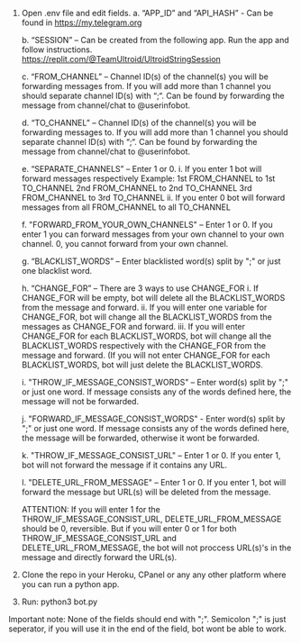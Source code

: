 1.	Open .env file and edit fields.
    a.	“APP_ID” and “API_HASH” - Can be found in https://my.telegram.org

    b.	“SESSION” – Can be created from the following app. Run the app and follow instructions. https://replit.com/@TeamUltroid/UltroidStringSession

    c.	“FROM_CHANNEL” – Channel ID(s) of the channel(s) you will be forwarding messages from. If you will add more than 1 channel you should separate channel ID(s) with “;“. Can be found by forwarding the message from channel/chat to @userinfobot.

    d.	“TO_CHANNEL” – Channel ID(s) of the channel(s) you will be forwarding messages to. If you will add more than 1 channel you should separate channel ID(s) with “;“. Can be found by forwarding the message from channel/chat to @userinfobot.

    e.	“SEPARATE_CHANNELS” – Enter 1 or 0. 
        i.	If you enter 1 bot will forward messages respectively
        Example: 1st FROM_CHANNEL to 1st TO_CHANNEL
        2nd FROM_CHANNEL to 2nd TO_CHANNEL
        3rd FROM_CHANNEL to 3rd TO_CHANNEL
        ii.	If you enter 0 bot will forward messages from all FROM_CHANNEL to all TO_CHANNEL
    
    f. "FORWARD_FROM_YOUR_OWN_CHANNELS" – Enter 1 or 0. If you enter 1 you can forward messages from your own channel to your own channel. 0, you cannot forward from your own channel.

    g.	“BLACKLIST_WORDS” – Enter blacklisted word(s) split by ";" or just one blacklist word.  

    h.	“CHANGE_FOR” – There are 3 ways to use CHANGE_FOR
        i.	If CHANGE_FOR will be empty, bot will delete all the BLACKLIST_WORDS from the message and forward.
        ii.	If you will enter one variable for CHANGE_FOR, bot will change all the BLACKLIST_WORDS from the messages as CHANGE_FOR and forward.
        iii.	If you will enter CHANGE_FOR for each BLACKLIST_WORDS, bot will change all the BLACKLIST_WORDS respectively with the CHANGE_FOR from the message and forward. (If you will not enter CHANGE_FOR for each BLACKLIST_WORDS, bot will just delete the BLACKLIST_WORDS. 
    
    i. "THROW_IF_MESSAGE_CONSIST_WORDS" – Enter word(s) split by ";" or just one word. If message consists any of the words defined here, the message will not be forwarded.

    j. "FORWARD_IF_MESSAGE_CONSIST_WORDS" - Enter word(s) split by ";" or just one word. If message consists any of the words defined here, the message will be forwarded, otherwise it wont be forwarded.

    k. "THROW_IF_MESSAGE_CONSIST_URL" – Enter 1 or 0. If you enter 1, bot will not forward the message if it contains any URL.

    l. "DELETE_URL_FROM_MESSAGE" – Enter 1 or 0. If you enter 1, bot will forward the message but URL(s) will be deleted from the message.

    ATTENTION: If you will enter 1 for the THROW_IF_MESSAGE_CONSIST_URL, DELETE_URL_FROM_MESSAGE should be 0, reversible. But if you will enter 0 or 1 for both THROW_IF_MESSAGE_CONSIST_URL and DELETE_URL_FROM_MESSAGE, the bot will not proccess URL(s)'s in the message and directly forward the URL(s).

2.	Clone the repo in your Heroku, CPanel or any any other platform where you can run a python app.
3.	Run: python3 bot.py

Important note: None of the fields should end with ";". Semicolon ";" is just seperator, if you will use it in the end of the field, bot wont be able to work.
